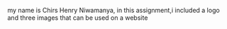 my name is Chirs Henry Niwamanya, in this assignment,i included a logo and three images that can be used on a website 
